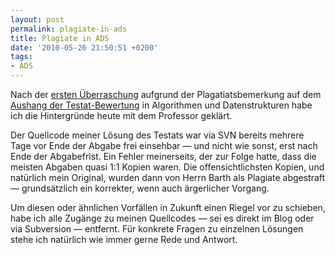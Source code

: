 ```yaml
---
layout: post
permalink: plagiate-in-ads
title: Plagiate in ADS
date: '2010-05-26 21:50:51 +0200'
tags:
- ADS
---
```

<p>Nach der <a href="http://twitter.com/markusstudiert/status/14746291823">ersten Überraschung</a> aufgrund der Plagatiatsbemerkung auf dem <a href="http://www.flickr.com/photos/tacker/4642291691/">Aushang der Testat-Bewertung</a> in Algorithmen und Datenstrukturen habe ich die Hintergründe heute mit dem Professor geklärt.</p>
<p>Der Quellcode meiner Lösung des Testats war via SVN bereits mehrere Tage vor Ende der Abgabe frei einsehbar — und nicht wie sonst, erst nach Ende der Abgabefrist. Ein Fehler meinerseits, der zur Folge hatte, dass die meisten Abgaben quasi 1:1 Kopien waren. Die offensichtlichsten Kopien, und natürlich mein Original, wurden dann von Herrn Barth als Plagiate abgestraft — grundsätzlich ein korrekter, wenn auch ärgerlicher Vorgang.</p>
<p>Um diesen oder ähnlichen Vorfällen in Zukunft einen Riegel vor zu schieben, habe ich alle Zugänge zu meinen Quellcodes — sei es direkt im Blog oder via Subversion — entfernt. Für konkrete Fragen zu einzelnen Lösungen stehe ich natürlich wie immer gerne Rede und Antwort.</p>
